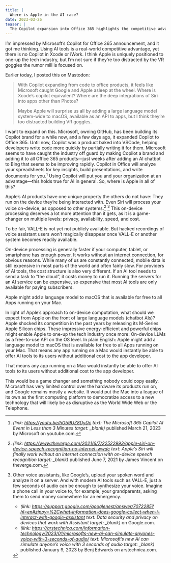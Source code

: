 ```yaml
---
title: |
  Where is Apple in the AI race?
date: 2023-03-26
teaser: |
  The Copilot expansion into Office 365 highlights the competitive advantage AI tools can provide. Apple's impressive on-device processing power suggests it might introduce offline AI soon.
---
```

I’m impressed by Microsoft’s Copilot for Office 365 announcement, and it got me thinking. Using AI tools is a real-world competitive advantage, yet there is no Copilot in Xcode or iWork. I think Apple is uniquely positioned to one-up the tech industry, but I’m not sure if they’re too distracted by the VR goggles the rumor mill is focused on.

Earlier today, I posted this on Mastodon:

> With Copilot expanding from code to office products, it feels like Microsoft caught Google and Apple asleep at the wheel. Where is Xcode’s copilot equivalent? Where are the deep integrations of Siri into apps other than Photos?
> 
> Maybe Apple will surprise us all by adding a large language model system-wide to macOS, available as an API to apps, but I think they’re too distracted building VR goggles.

I want to expand on this. Microsoft, owning GitHub, has been building its Copilot brand for a while now, and a few days ago, it expanded Copilot to Office 365. Until now, Copilot was a product baked into VSCode, helping developers write code more quickly by partially writing it for them. Microsoft seems to have caught the industry off guard by making Copilot a brand and adding it to all Office 365 products—just weeks after adding an AI chatbot to Bing that seems to be improving rapidly. Copilot in Office will analyze your spreadsheets for key insights, build presentations, and write documents for you.[^microsoft] Using Copilot will put you and your organization at an advantage—this holds true for AI in general. So, where is Apple in all of this?

[^microsoft]: <cite>(link: https://youtu.be/hGb9UZ8DyDc text: The Microsoft 365 Copilot AI Event in Less than 3 Minutes target: _blank)</cite> published March 21, 2023 by Microsoft on youtube.com.

Apple’s AI products have one unique property the others do not have: They run on the device they’re being interacted with. Even Siri will process your voice on-device, as opposed to other systems.[^theverge] [^note] This on-device processing deserves a lot more attention than it gets, as it is a game-changer on multiple levels: privacy, availability, speed, and cost.

[^theverge]: <cite>(link: https://www.theverge.com/2021/6/7/22522993/apple-siri-on-device-speech-recognition-no-internet-wwdc text: Apple’s Siri will finally work without an internet connection with on-device speech recognition target: _blank)</cite> published June 7, 2021 by James Vincent on theverge.com.

[^note]:
    Other voice assistants, like Google’s, upload your spoken word and analyze it on a server. And with modern AI tools such as VALL-E, just a few seconds of audio can be enough to synthesize your voice. Imagine a phone call in your voice to, for example, your grandparents, asking them to send money somewhere for an emergency.
    
    - <cite>(link: https://support.google.com/googlenest/answer/7072285?hl=en#zippy=%2Cwhat-information-does-google-collect-when-i-interact-with-google-assistant text: Data security and privacy on devices that work with Assistant target: _blank)</cite> on Google.com.
    - <cite>(link: https://arstechnica.com/information-technology/2023/01/microsofts-new-ai-can-simulate-anyones-voice-with-3-seconds-of-audio/ text: Microsoft’s new AI can simulate anyone’s voice with 3 seconds of audio target: _blank)</cite> published January 9, 2023 by Benj Edwards on arstechnica.com.

To be fair, VALL-E is not yet not publicly available. But hacked recordings of voice assistant users won’t magically disappear once VALL-E or another system becomes readily available.

On-device processing is generally faster if your computer, tablet, or smartphone has enough power. It works without an internet connection, for obvious reasons. While many of us are constantly connected, mobile data is still expensive in most parts of the world and often fairly slow. For providers of AI tools, the cost structure is also very different. If an AI tool needs to send a task to “the cloud”, it costs money to run it. Running the servers for an AI service can be expensive, so expensive that most AI tools are only available for paying subscribers.

Apple might add a language model to macOS that is available for free to all Apps running on your Mac.

In light of Apple’s approach to on-device computation, what should we expect from Apple on the front of large language models (chatbot AIs)? Apple shocked its competition in the past years by releasing its M-Series Apple Silicon chips. These impressive energy-efficient and powerful chips might enable Apple to one-up the tech industry once more: On-device LLMs as a free-to-use API on the OS level. In plain English: Apple might add a language model to macOS that is available for free to all Apps running on your Mac. That means any app running on a Mac would instantly be able to offer AI tools to its users without additional cost to the app developer.

That means any app running on a Mac would instantly be able to offer AI tools to its users without additional cost to the app developer.

This would be a game changer and something nobody could copy easily. Microsoft has very limited control over the hardware its products run on, and Google remains mostly a website. It would put the Mac into a league of its own as the first computing platform to democratize access to a new technology that will likely be as disruptive as the World Wide Web or the Telephone.